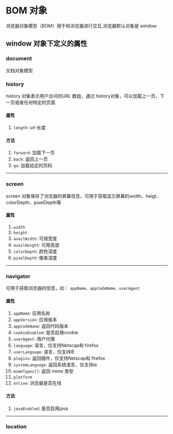 # BOM 对象
浏览器对象模型（BOM）用于和浏览器进行交互,浏览器默认对象是 window

## window 对象下定义的属性

### document
文档对象模型

### history
history 对象表示用户访问的URL 数组，通过 history对象，可以加载上一页，下一页或者任何特定的页面
#### 属性
1. `length`: url 长度
#### 方法 
1. `forward`: 加载下一页
2. `back`: 返回上一页
3. `go`: 加载给定的页码
***

### screen
screen 对象保存了浏览器的屏幕信息，可用于获取显示屏幕的width、heigt、colorDepth、pixelDepth等
#### 属性
1. `width`
2. `height`
3. `availWidth`: 可用宽度
4. `availHeight`: 可用高度
5. `colorDepth`: 颜色深度
6. `pixelDepth`: 像素深度

***

### navigator
可用于获取浏览器的信息，如： `appName、appCodeName、userAgent`
#### 属性
1. `appName`: 应用名称
2. `appVersion`: 应用版本
3. `appCodeName`: 返回代码版本
4. `cookieEnabled`: 是否启用cookie
5. `userAgent`: 用户代理
6. `language`: 语言，仅支持Netscap和 firefox
7. `userLanguage`: 语言，仅支持IE
8. `plugins`: 返回插件，仅支持Netscap和 firefox
9. `systemLanguage`: 返回系统语言，仅支持ie
10. `mimeTypes[]`: 返回 mime 类型
11. `platform`
12. `online`: 浏览器是否在线

#### 方法
1. `javaEnabled`: 是否启用java
***

### location

